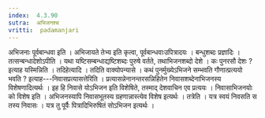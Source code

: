 ```yaml
---
index:  4.3.90
sutra:  अभिजनश्च
vritti:  padamanjari
---
```


अभिजनाः पूर्वबान्धवा इति । अभिजायते तेभ्य इति कृत्वा, पूर्वबान्धवाःउपित्रादयः । बन्धुशब्दः प्रज्ञादिः । तत्सन्बन्धादेशोऽपीति । यथा यष्टिसम्बन्धाद्यष्टिशब्दः पुरुषे वर्तते, तथाभिजनशब्दो देशे । कः पुनरसौ देशः ? इत्याह यस्मिन्निति । तदिहेत्यादि । तदिति वाक्योपन्यासे । कथं पुनर्मुख्येऽभिजने सम्भवति गौणात्प्रत्ययो भवति ? इत्याह---निवासप्रत्यासत्तेरिति । प्रत्यासन्नेनानन्तरसन्निहितेन निवासशब्देनाभिजनस्य विशेषणादित्यर्थः । इह हि निवासे योऽभिजन इति विशेषिते, तस्माद् देशवाचिन एव प्रत्ययः ।
निवासाभिजनयोः को विशेष इति । अभिजनस्यापि निवासभूतस्य ग्रहणान्नास्त्येव विशेष इत्यर्थः । तत्रेति । यत्र स्वयं निवसति स तस्य निवासः । यत्र तु पूर्वैः पित्रादिभिरुषितं सोऽभिजन इत्यर्थः ।
